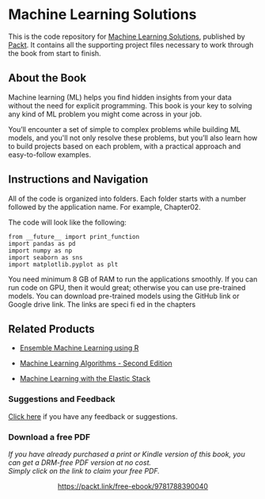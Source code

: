 


# Machine Learning Solutions
This is the code repository for [Machine Learning Solutions](https://www.packtpub.com/big-data-and-business-intelligence/machine-learning-solutions?utm_source=github&utm_medium=repository&utm_campaign=9781788390040), published by [Packt](https://www.packtpub.com/?utm_source=github). It contains all the supporting project files necessary to work through the book from start to finish.
## About the Book
Machine learning (ML) helps you find hidden insights from your data without the need for explicit programming. This book is your key to solving any kind of ML problem you might come across in your job.

You’ll encounter a set of simple to complex problems while building ML models, and you'll not only resolve these problems, but you’ll also learn how to build projects based on each problem, with a practical approach and easy-to-follow examples.


## Instructions and Navigation
All of the code is organized into folders. Each folder starts with a number followed by the application name. For example, Chapter02.



The code will look like the following:
```
from __future__ import print_function
import pandas as pd
import numpy as np
import seaborn as sns
import matplotlib.pyplot as plt
```

You need minimum 8 GB of RAM to run the applications smoothly. If you can run
code on GPU, then it would great; otherwise you can use pre-trained models. You
can download pre-trained models using the GitHub link or Google drive link. The
links are speci fi ed in the chapters

## Related Products
* [Ensemble Machine Learning using R](https://www.packtpub.com/big-data-and-business-intelligence/ensemble-machine-learning-using-r?utm_source=github&utm_medium=repository&utm_campaign=9781788624145)

* [Machine Learning Algorithms - Second Edition](https://www.packtpub.com/big-data-and-business-intelligence/machine-learning-algorithms-second-edition?utm_source=github&utm_medium=repository&utm_campaign=9781789347999)

* [Machine Learning with the Elastic Stack](https://www.packtpub.com/big-data-and-business-intelligence/machine-learning-elastic-stack?utm_source=github&utm_medium=repository&utm_campaign=9781788477543)

### Suggestions and Feedback
[Click here](https://docs.google.com/forms/d/e/1FAIpQLSe5qwunkGf6PUvzPirPDtuy1Du5Rlzew23UBp2S-P3wB-GcwQ/viewform) if you have any feedback or suggestions.
### Download a free PDF

 <i>If you have already purchased a print or Kindle version of this book, you can get a DRM-free PDF version at no cost.<br>Simply click on the link to claim your free PDF.</i>
<p align="center"> <a href="https://packt.link/free-ebook/9781788390040">https://packt.link/free-ebook/9781788390040 </a> </p>